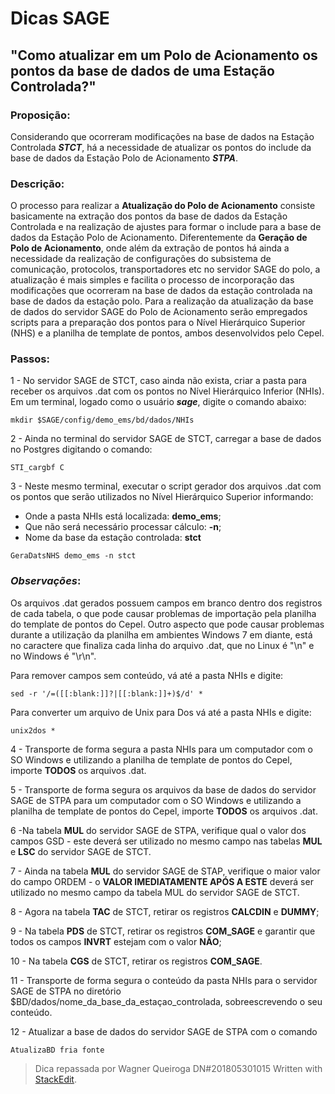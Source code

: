Dicas SAGE
=

"Como atualizar em um Polo de Acionamento os pontos da base de dados de uma Estação Controlada?"
-

### Proposição:
Considerando que ocorreram modificações na base de dados na Estação Controlada ***STCT***,  há a necessidade de atualizar os pontos do include da base de dados da Estação Polo de Acionamento ***STPA***.

### Descrição:
 O processo para realizar a **Atualização do Polo de Acionamento** consiste basicamente na extração dos pontos da base de dados da Estação Controlada e na realização de ajustes para formar o include para a base de dados da Estação Polo de Acionamento. Diferentemente da **Geração de Polo de Acionamento**, onde além da extração de pontos há ainda a necessidade da realização de configurações do subsistema de comunicação, protocolos, transportadores etc no servidor SAGE do polo, a atualização é mais simples e facilita o processo de incorporação das modificações que ocorreram na base de dados da estação controlada na base de dados da estação polo.
Para a realização da atualização da base de dados do servidor SAGE do Polo de Acionamento serão empregados scripts para a preparação dos pontos para o Nível Hierárquico Superior (NHS) e a planilha de template de pontos, ambos desenvolvidos pelo Cepel.

### Passos:
1 - No servidor SAGE de STCT, caso ainda não exista, criar a pasta para receber os arquivos .dat com os pontos no Nível Hierárquico Inferior (NHIs). Em um terminal, logado como o usuário ***sage***, digite o comando abaixo:

    mkdir $SAGE/config/demo_ems/bd/dados/NHIs

2 - Ainda no terminal do servidor SAGE de STCT, carregar a base de dados no Postgres digitando o comando:

    STI_cargbf C

3 - Neste mesmo terminal, executar o script gerador dos arquivos .dat com os pontos que serão utilizados no Nível Hierárquico Superior informando:

 - Onde a pasta NHIs está localizada: **demo_ems**;
 - Que não será necessário processar cálculo: **-n**;
 - Nome da base da estação controlada: **stct**
 >
    GeraDatsNHS demo_ems -n stct

### *Observações*: 
Os arquivos .dat gerados possuem campos em branco dentro dos registros de cada tabela, o que pode causar problemas de importação pela planilha do template de pontos do Cepel. Outro aspecto que pode causar problemas durante a utilização da planilha em ambientes Windows 7 em diante, está no caractere que finaliza cada linha do arquivo .dat, que no Linux é "\n" e no Windows é "\r\n".

Para remover campos sem conteúdo, vá até a pasta NHIs e digite:
>
    sed -r '/=([[:blank:]]?|[[:blank:]]+)$/d' *

Para converter um arquivo de Unix para Dos vá até a pasta NHIs e digite:

    unix2dos *

4 - Transporte de forma segura a pasta NHIs para um computador com o SO Windows e utilizando a planilha de template de pontos do Cepel, importe **TODOS** os arquivos .dat.

5 - Transporte de forma segura os arquivos da base de dados do servidor SAGE de STPA para um computador com o SO Windows e utilizando a planilha de template de pontos do Cepel, importe **TODOS** os arquivos .dat.

6 -Na tabela **MUL** do servidor SAGE de STPA, verifique qual o valor dos campos GSD - este deverá ser utilizado no mesmo campo nas tabelas **MUL** e **LSC** do servidor SAGE de STCT.

7 - Ainda  na tabela **MUL**  do servidor SAGE de STAP, verifique o maior valor do campo ORDEM - o **VALOR IMEDIATAMENTE APÓS A ESTE**  deverá ser utilizado no mesmo campo da tabela MUL do servidor SAGE de STCT.

8 - Agora na tabela **TAC** de STCT, retirar os registros **CALCDIN** e **DUMMY**;

9 - Na tabela **PDS** de STCT, retirar os registros **COM_SAGE** e garantir que todos os campos **INVRT** estejam com o valor **NÃO**;

10 - Na tabela **CGS**  de STCT, retirar os registros **COM_SAGE**.

11 - Transporte de forma segura o conteúdo da pasta NHIs para o servidor SAGE de STPA no diretório $BD/dados/nome_da_base_da_estaçao_controlada, sobreescrevendo o seu conteúdo.

12 - Atualizar a base de dados do servidor SAGE de STPA com o comando

    AtualizaBD fria fonte
    
> Dica repassada por Wagner Queiroga
> DN#201805301015
> Written with [StackEdit](https://stackedit.io/).
<!--stackedit_data:
eyJoaXN0b3J5IjpbLTEyNTE5MTUwNjcsLTE5MjcwOTAxMV19
-->